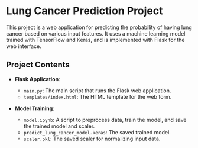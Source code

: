 # Lung Cancer Prediction Project

This project is a web application for predicting the probability of having lung cancer based on various input features. It uses a machine learning model trained with TensorFlow and Keras, and is implemented with Flask for the web interface.

## Project Contents

- **Flask Application**: 
  - `main.py`: The main script that runs the Flask web application.
  - `templates/index.html`: The HTML template for the web form.

- **Model Training**:
  - `model.ipynb`: A script to preprocess data, train the model, and save the trained model and scaler.
  - `predict_lung_cancer_model.keras`: The saved trained model.
  - `scaler.pkl`: The saved scaler for normalizing input data.
